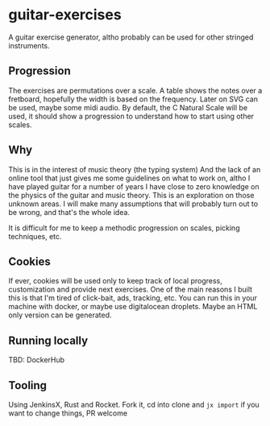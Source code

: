 # guitar-exercises
A guitar exercise generator, altho probably can be used for other
stringed instruments.

## Progression
The exercises are permutations over a scale.
A table shows the notes over a fretboard, hopefully the width is based
on the frequency. Later on SVG can be used, maybe some midi audio.
By default, the C Natural Scale will be used, it should show a progression
to understand how to start using other scales.

## Why
This is in the interest of music theory (the typing system)
And the lack of an online tool that just gives me some
guidelines on what to work on, altho I have played guitar for a number of years
I have close to zero knowledge on the physics of the guitar and music theory.
This is an exploration on those unknown areas. I will make many assumptions
that will probably turn out to be wrong, and that's the whole idea.

It is difficult for me to keep a methodic progression on scales,
picking techniques, etc.

## Cookies
If ever, cookies will be used only to keep track of local progress,
customization and provide next exercises.
One of the main reasons I built this is that I'm tired of click-bait,
ads, tracking, etc.
You can run this in your machine with docker, or maybe use
digitalocean droplets. Maybe an HTML only version can be generated.

## Running locally
TBD: DockerHub

## Tooling
Using JenkinsX, Rust and Rocket.
Fork it, cd into clone and `jx import` if you want to change things, PR welcome

